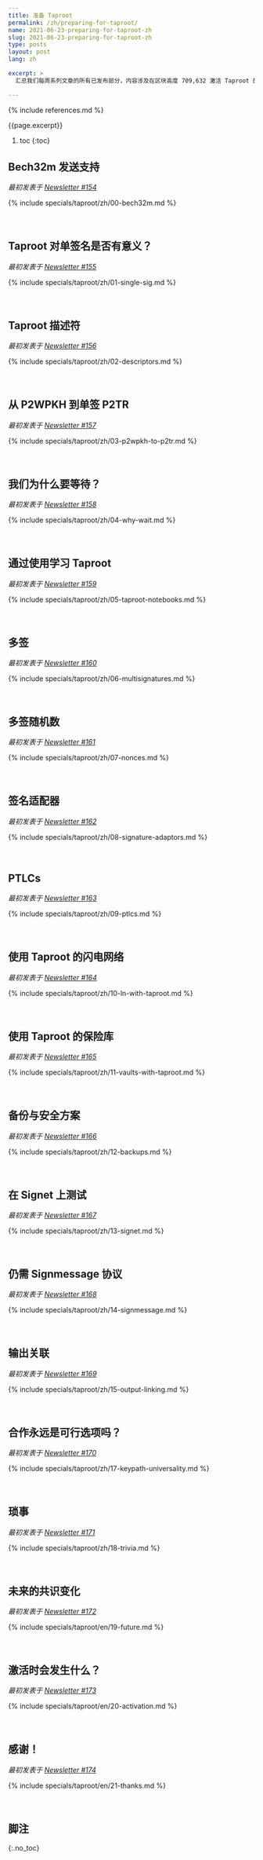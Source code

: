 ```yaml
---
title: 准备 Taproot
permalink: /zh/preparing-for-taproot/
name: 2021-06-23-preparing-for-taproot-zh
slug: 2021-06-23-preparing-for-taproot-zh
type: posts
layout: post
lang: zh

excerpt: >
  汇总我们每周系列文章的所有已发布部分，内容涉及在区块高度 709,632 激活 Taproot 的准备工作。

---
```

<style>
/* 为了帮助读者理解每部分最初是独立发布的，H2 标题之间增加一些额外的间距 */
h2:not(:first-of-type) { margin-top: 3em; }
</style>

{% include references.md %}

{{page.excerpt}}

1. toc
{:toc}

## Bech32m 发送支持

*最初发表于 [Newsletter #154](/zh/newsletters/2021/06/23/#准备-taproot-1bech32m-发送支持)*

{% include specials/taproot/zh/00-bech32m.md %}

## Taproot 对单签名是否有意义？

*最初发表于 [Newsletter #155](/zh/newsletters/2021/06/30/#准备-taproot-2taproot-对单签名是否有意义)*

{% include specials/taproot/zh/01-single-sig.md %}

## Taproot 描述符

*最初发表于 [Newsletter #156](/zh/newsletters/2021/07/07/#准备-taproot-3taproot-描述符)*

{% include specials/taproot/zh/02-descriptors.md %}

## 从 P2WPKH 到单签 P2TR

*最初发表于 [Newsletter #157](/zh/newsletters/2021/07/14/#准备-taproot-4从-p2wpkh-到单签-p2tr)*

{% include specials/taproot/zh/03-p2wpkh-to-p2tr.md %}

## 我们为什么要等待？

*最初发表于 [Newsletter #158](/zh/newsletters/2021/07/21/#准备-taproot-5我们为什么要等待)*

{% include specials/taproot/zh/04-why-wait.md %}

## 通过使用学习 Taproot

*最初发表于 [Newsletter #159](/zh/newsletters/2021/07/28/#准备-taproot-6通过使用学习-taproot)*

{% include specials/taproot/zh/05-taproot-notebooks.md %}

## 多签

*最初发表于 [Newsletter #160](/zh/newsletters/2021/08/04/#准备-taproot-7多签)*

{% include specials/taproot/zh/06-multisignatures.md %}

## 多签随机数

*最初发表于 [Newsletter #161](/zh/newsletters/2021/08/11/#准备-taproot-8多签随机数)*

{% include specials/taproot/zh/07-nonces.md %}

## 签名适配器

*最初发表于 [Newsletter #162](/zh/newsletters/2021/08/18/#准备-taproot-9签名适配器)*

{% include specials/taproot/zh/08-signature-adaptors.md %}

## PTLCs

*最初发表于 [Newsletter #163](/zh/newsletters/2021/08/25/#准备-taproot-10ptlcs)*

{% include specials/taproot/zh/09-ptlcs.md %}

## 使用 Taproot 的闪电网络

*最初发表于 [Newsletter #164](/zh/newsletters/2021/09/01/#准备-taproot-11使用-taproot-的闪电网络)*

{% include specials/taproot/zh/10-ln-with-taproot.md %}

## 使用 Taproot 的保险库

*最初发表于 [Newsletter #165](/zh/newsletters/2021/09/08/#准备-taproot-12使用-taproot-的保险库)*

{% include specials/taproot/zh/11-vaults-with-taproot.md %}

## 备份与安全方案

*最初发表于 [Newsletter #166](/zh/newsletters/2021/09/15/#准备-taproot-13备份与安全方案)*

{% include specials/taproot/zh/12-backups.md %}

## 在 Signet 上测试

*最初发表于 [Newsletter #167](/zh/newsletters/2021/09/22/#准备-taproot-14在-signet-上测试)*

{% include specials/taproot/zh/13-signet.md %}

## 仍需 Signmessage 协议

*最初发表于 [Newsletter #168](/zh/newsletters/2021/09/29/#准备-taproot-15仍需-signmessage-协议)*

{% include specials/taproot/zh/14-signmessage.md %}

## 输出关联

*最初发表于 [Newsletter #169](/zh/newsletters/2021/10/06/#准备-taproot-16输出关联)*

{% include specials/taproot/zh/15-output-linking.md %}

## 合作永远是可行选项吗？

*最初发表于 [Newsletter #170](/zh/newsletters/2021/10/13/#准备-taproot-17合作永远是可行选项吗)*

{% include specials/taproot/zh/17-keypath-universality.md %}

## 琐事

*最初发表于 [Newsletter #171](/zh/newsletters/2021/10/20/#准备-taproot-18琐事)*

{% include specials/taproot/zh/18-trivia.md %}

## 未来的共识变化

*最初发表于 [Newsletter #172](/en/newsletters/2021/10/27/#preparing-for-taproot-19-future-consensus-changes)*

{% include specials/taproot/en/19-future.md %}

## 激活时会发生什么？

*最初发表于 [Newsletter #173](/en/newsletters/2021/11/03/#preparing-for-taproot-20-what-happens-at-activation)*

{% include specials/taproot/en/20-activation.md %}

## 感谢！

*最初发表于 [Newsletter #174](/en/newsletters/2021/11/10/#preparing-for-taproot-21-thank-you)*

{% include specials/taproot/en/21-thanks.md %}

## 脚注
{:.no_toc}